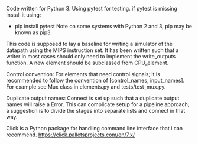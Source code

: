 Code written for Python 3.
Using pytest for testing.
if pytest is missing install it using:
* pip install pytest
Note on some systems with Python 2 and 3, pip may be known as pip3.

This code is supposed to lay a baseline for writing a simulator of
the datapath using the MIPS instruction set. It has been written such
that a writer in most cases should only need to implement the
write_outputs function. A new element should be subclassed from
CPU_element.

Control convention:
For elements that need control signals; it is recommended
to follow the convention of [control_names, input_names].
For example see Mux class in elements.py and tests/test_mux.py.

Duplicate output names:
Connect is set up such that a duplicate output names will raise
a Error. This can complicate setup for a pipeline approach; a suggestion
is to divide the stages into separate lists and connect in that way.

Click is a Python package for handling command line interface
that i can recommend. https://click.palletsprojects.com/en/7.x/
